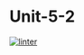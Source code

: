 # Unit-5-2
[![linter](https://github.com/A-Land/Unit-5-2/workflows/linter/badge.svg)](https://github.com/marketplace/actions/super-linter) 

